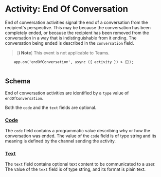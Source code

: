 # Activity: End Of Conversation

End of conversation activities signal the end of a conversation from the recipient's perspective. This may be because the conversation has been completely ended, or because the recipient has been removed from the conversation in a way that is indistinguishable from it ending. The conversation being ended is described in the `conversation` field.

> \[**ℹ️ Note**\] This event is not applicable to Teams.

```
    app.on('endOfConversation', async ({ activity }) > {});
    

```
## Schema

End of conversation activities are identified by a `type` value of `endOfConversation`.

Both the `code` and the `text` fields are optional.

### [Code](#code)

The `code` field contains a programmatic value describing why or how the conversation was ended. The value of the `code` field is of type string and its meaning is defined by the channel sending the activity.

### [Text](#text)

The `text` field contains optional text content to be communicated to a user. The value of the `text` field is of type string, and its format is plain text.